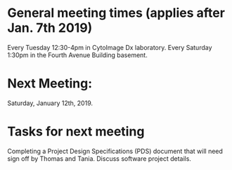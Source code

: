  # General meeting times (applies after Jan. 7th 2019)
Every Tuesday   12:30-4pm in CytoImage Dx laboratory.
Every Saturday  1:30pm in the Fourth Avenue Building basement.


# Next Meeting:
Saturday, January 12th, 2019.

# Tasks for next meeting
Completing a Project Design Specifications (PDS) document that will need sign off by Thomas
and Tania. Discuss software project details.
